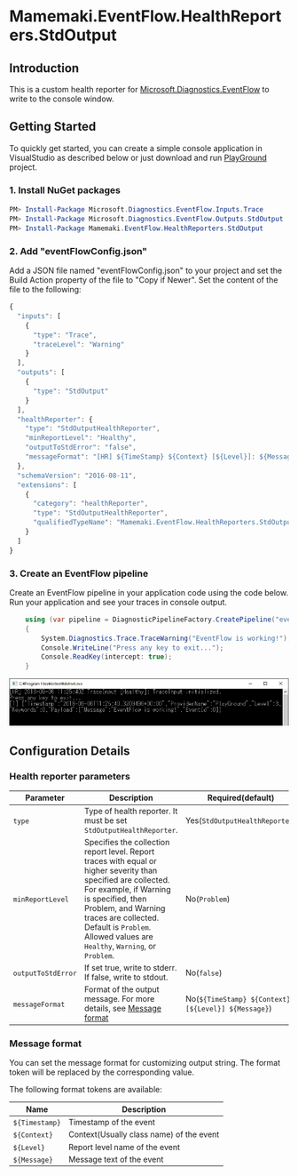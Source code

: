 ﻿# Mamemaki.EventFlow.HealthReporters.StdOutput

## Introduction
This is a custom health reporter for [Microsoft.Diagnostics.EventFlow] to write to the console window.

## Getting Started

To quickly get started, you can create a simple console application in VisualStudio as described below or just download and run [PlayGround](PlayGround) project.

### 1. Install NuGet packages

```powershell
PM> Install-Package Microsoft.Diagnostics.EventFlow.Inputs.Trace
PM> Install-Package Microsoft.Diagnostics.EventFlow.Outputs.StdOutput
PM> Install-Package Mamemaki.EventFlow.HealthReporters.StdOutput
```

### 2. Add "eventFlowConfig.json"
Add a JSON file named "eventFlowConfig.json" to your project and set the Build Action property of the file to "Copy if Newer". Set the content of the file to the following:

```js
{
  "inputs": [
    {
      "type": "Trace",
      "traceLevel": "Warning"
    }
  ],
  "outputs": [
    {
      "type": "StdOutput"
    }
  ],
  "healthReporter": {
    "type": "StdOutputHealthReporter",
    "minReportLevel": "Healthy",
    "outputToStdError": "false",
    "messageFormat": "[HR] ${TimeStamp} ${Context} [${Level}]: ${Message}"
  },
  "schemaVersion": "2016-08-11",
  "extensions": [
    {
      "category": "healthReporter",
      "type": "StdOutputHealthReporter",
      "qualifiedTypeName": "Mamemaki.EventFlow.HealthReporters.StdOutput.StdOutputHealthReporter, Mamemaki.EventFlow.HealthReporters.StdOutput"
    }
  ]
}
```

### 3. Create an EventFlow pipeline
Create an EventFlow pipeline in your application code using the code below. Run your application and see your traces in console output.
```csharp
    using (var pipeline = DiagnosticPipelineFactory.CreatePipeline("eventFlowConfig.json"))
    {
        System.Diagnostics.Trace.TraceWarning("EventFlow is working!");
        Console.WriteLine("Press any key to exit...");
        Console.ReadKey(intercept: true);
    }
```

![console window](images/ConsoleWindow.png)

## Configuration Details

### Health reporter parameters

Parameter  | Description | Required(default)
------------- | ------------- | -------------
`type` | Type of health reporter. It must be set `StdOutputHealthReporter`. | Yes(`StdOutputHealthReporter`)
`minReportLevel` | Specifies the collection report level. Report traces with equal or higher severity than specified are collected. For example, if Warning is specified, then Problem, and Warning traces are collected. Default is `Problem`. Allowed values are `Healthy`, `Warning`, or `Problem`. | No(`Problem`)
`outputToStdError` | If set true, write to stderr. If false, write to stdout. | No(`false`)
`messageFormat` | Format of the output message. For more details, see [Message format](#message-format) | No(`${TimeStamp} ${Context} [${Level}] ${Message}`)

### Message format

You can set the message format for customizing output string. The format token will be replaced by the corresponding value.

The following format tokens are available:

Name | Description
------------- | ------------- 
`${Timestamp}` | Timestamp of the event
`${Context}` | Context(Usually class name) of the event
`${Level}` | Report level name of the event
`${Message}` | Message text of the event




[Microsoft.Diagnostics.EventFlow]: https://github.com/Azure/diagnostics-eventflow
